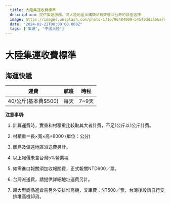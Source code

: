 ```yaml
---
  title: 大陸集運收費標準
  description: 提供集運服務，將大陸地區採購商品有效運回台灣的最佳選擇
  image: https://images.unsplash.com/photo-1716796484009-b4540dd3ab6a?q=80&w=1920&auto=format&fit=crop&ixlib=rb-4.0.3&ixid=M3wxMjA3fDB8MHxwaG90by1wYWdlfHx8fGVufDB8fHx8fA%3D%3D
  date: "2024-02-22T00:00:00.000Z"
  tags: ['集運', '中國大陸']
---
```


# 大陸集運收費標準

## 海運快遞

| 運費 | 航班 | 時程 |
|------|------|------|
| 40/公斤(基本費$500) | 每天 | 7~9天 |

**注意事項:**

1. 計算運費時，實重和材積重比較取其大者計費，不足1公斤以1公斤計費。

2. 材積重＝長×寬×高÷6000 (單位：公分)

3. 離島及偏遠地區派送費另計。

4. 以上報價未含台灣5%營業稅

5. 如需進口報關須加收報關費，正式報關NTD600／票。

6. 台灣派送費，請提供詳細地址運費另計。

7. 超大型商品進倉需另外安排堆高機，叉車費：NT500／票，台灣後段請自行安排堆高機卸貨。
